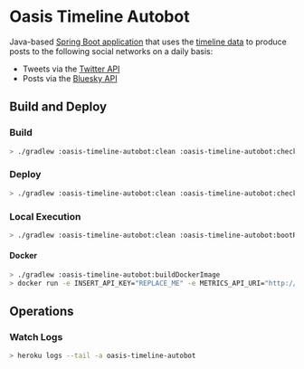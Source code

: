 # Oasis Timeline Autobot

Java-based [Spring Boot application](https://spring.io/projects/spring-boot) that uses the [timeline data](../web/src/data) to produce posts to the following social networks on a daily basis:

* Tweets via the [Twitter API](https://developer.twitter.com/en/docs/api-reference-index)
* Posts via the [Bluesky API](https://docs.bsky.app/docs/get-started)

## Build and Deploy

### Build

```sh
> ./gradlew :oasis-timeline-autobot:clean :oasis-timeline-autobot:check :oasis-timeline-autobot:build
```

### Deploy

```sh
> ./gradlew :oasis-timeline-autobot:clean :oasis-timeline-autobot:check :oasis-timeline-autobot:build :oasis-timeline-autobot:deployHeroku
```

### Local Execution

```sh
> ./gradlew :oasis-timeline-autobot:clean :oasis-timeline-autobot:bootRun
```

#### Docker

```sh
> ./gradlew :oasis-timeline-autobot:buildDockerImage
> docker run -e INSERT_API_KEY="REPLACE_ME" -e METRICS_API_URI="http://localhost" -e NEW_RELIC_APP_NAME="oasis-timeline-autobot" -e NEW_RELIC_LICENSE_KEY="REPLACE_ME" -e SPRING_ACTUATOR_USERNAME="user" -e SPRING_ACTUATOR_PASSWORD="password" -e SPRING_PROFILES_ACTIVE="development" -e TWITTER_OAUTH_CONSUMER_KEY="REPLACE_ME" -e TWITTER_OAUTH_CONSUMER_SECRET="REPLACE_ME" -e TWITTER_OAUTH_ACCESS_TOKEN="REPLACE_ME" -e TWITTER_OAUTH_ACCESS_TOKEN_SECRET="REPLACE_ME" -p 8081:8080 oasis-timeline-autobot
```

## Operations

### Watch Logs

```sh
> heroku logs --tail -a oasis-timeline-autobot
```
